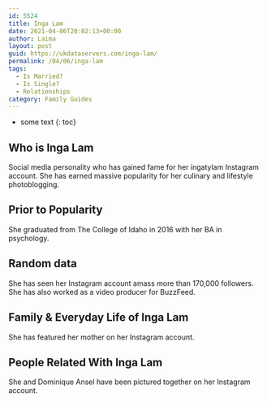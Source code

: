 ```yaml
---
id: 5524
title: Inga Lam
date: 2021-04-06T20:02:13+00:00
author: Laima
layout: post
guid: https://ukdataservers.com/inga-lam/
permalink: /04/06/inga-lam
tags:
  - Is Married?
  - Is Single?
  - Relationships
category: Family Guides
---
```


* some text
{: toc}


## Who is Inga Lam
                  
                  
                  
Social media personality who has gained fame for her ingatylam Instagram account. She has earned massive popularity for her culinary and lifestyle photoblogging. 
                  
              
            
              
            
                
                
                
## Prior to Popularity
                  
                  
                  
She graduated from The College of Idaho in 2016 with her BA in psychology. 
                  
              
            
              
            
                
                
                
## Random data
                  
                  
                  
She has seen her Instagram account amass more than 170,000 followers. She has also worked as a video producer for BuzzFeed. 
                  
              
            
              
            
                
                
                
## Family & Everyday Life of Inga Lam
                  
                  
                  
She has featured her mother on her Instagram account. 
                  
              
            
              
            
                
                
                
## People Related With Inga Lam
                  
                  
                  
She and Dominique Ansel have been pictured together on her Instagram account. 
                  
              
            
              
            
                
              
            
              
              
            
            
              
            
          
          
          